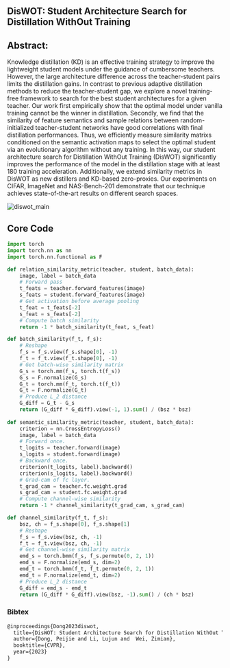 ## DisWOT: Student Architecture Search for Distillation WithOut Training


## Abstract: 
Knowledge distillation (KD) is an effective training strategy to improve the lightweight student models under the guidance of cumbersome teachers. However, the large architecture difference across the teacher-student pairs limits the distillation gains. In contrast to previous adaptive distillation methods to reduce the teacher-student gap,  we explore a novel training-free framework to search for the best student architectures for a given teacher. Our work first empirically show that the optimal model under vanilla training cannot be the winner in distillation. Secondly, we find that the similarity of feature semantics and sample relations between random-initialized teacher-student networks have good correlations with final distillation performances. Thus, we efficiently measure similarity matrixs conditioned on the semantic activation maps to select the optimal student via an evolutionary algorithm without any training. In this way, our student architecture search for Distillation WithOut Training (DisWOT) significantly improves the performance of the model in the distillation stage with at least 180 training acceleration. Additionally,  we extend similarity metrics in DisWOT as new distillers and KD-based zero-proxies. Our experiments on CIFAR, ImageNet and NAS-Bench-201 demonstrate that our technique achieves state-of-the-art results on different search spaces. 

![diswot_main](E:\github\DisWOT-CVPR2023\diswot_main.png)

## Core Code
```python
import torch
import torch.nn as nn 
import torch.nn.functional as F

def relation_similarity_metric(teacher, student, batch_data):
    image, label = batch_data
    # Forward pass
    t_feats = teacher.forward_features(image)
    s_feats = student.forward_features(image)
    # Get activation before average pooling
    t_feat = t_feats[-2]
    s_feat = s_feats[-2]
    # Compute batch similarity
    return -1 * batch_similarity(t_feat, s_feat)

def batch_similarity(f_t, f_s):
    # Reshape
    f_s = f_s.view(f_s.shape[0], -1)
    f_t = f_t.view(f_t.shape[0], -1)
    # Get batch-wise similarity matrix
    G_s = torch.mm(f_s, torch.t(f_s))
    G_s = F.normalize(G_s)
    G_t = torch.mm(f_t, torch.t(f_t))
    G_t = F.normalize(G_t)
    # Produce L_2 distance
    G_diff = G_t - G_s
    return (G_diff * G_diff).view(-1, 1).sum() / (bsz * bsz)
 
def semantic_similarity_metric(teacher, student, batch_data):
    criterion = nn.CrossEntropyLoss() 
    image, label = batch_data 
    # Forward once.
    t_logits = teacher.forward(image)
    s_logits = student.forward(image)
    # Backward once.
    criterion(t_logits, label).backward()
    criterion(s_logits, label).backward()
    # Grad-cam of fc layer.
    t_grad_cam = teacher.fc.weight.grad
    s_grad_cam = student.fc.weight.grad
    # Compute channel-wise similarity
    return -1 * channel_similarity(t_grad_cam, s_grad_cam)

def channel_similarity(f_t, f_s):
    bsz, ch = f_s.shape[0], f_s.shape[1]
    # Reshape
    f_s = f_s.view(bsz, ch, -1)
    f_t = f_t.view(bsz, ch, -1)
    # Get channel-wise similarity matrix
    emd_s = torch.bmm(f_s, f_s.permute(0, 2, 1))
    emd_s = F.normalize(emd_s, dim=2)
    emd_t = torch.bmm(f_t, f_t.permute(0, 2, 1))
    emd_t = F.normalize(emd_t, dim=2)
    # Produce L_2 distance
    G_diff = emd_s - emd_t
    return (G_diff * G_diff).view(bsz, -1).sum() / (ch * bsz)
```


### Bibtex 


```markdown
@inproceedings{Dong2023diswot,
  title={DisWOT: Student Architecture Search for Distillation WithOut Training},
  author={Dong, Peijie and Li, Lujun and  Wei, Zimian},
  booktitle={CVPR},
  year={2023}
}

```
